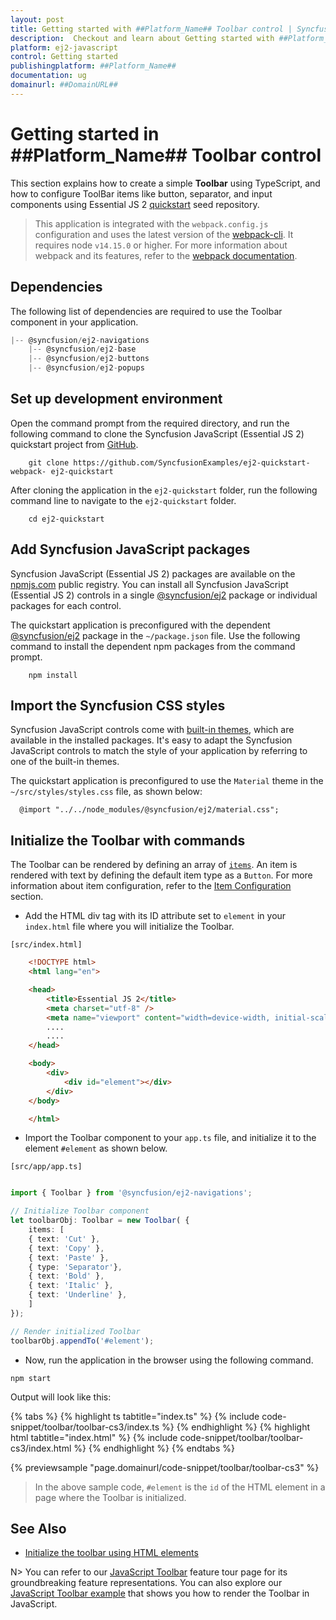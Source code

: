 ```yaml
---
layout: post
title: Getting started with ##Platform_Name## Toolbar control | Syncfusion
description:  Checkout and learn about Getting started with ##Platform_Name## Toolbar control of Syncfusion Essential JS 2 and more details.
platform: ej2-javascript
control: Getting started 
publishingplatform: ##Platform_Name##
documentation: ug
domainurl: ##DomainURL##
---
```


# Getting started in ##Platform_Name## Toolbar control

This section explains how to create a simple **Toolbar** using TypeScript, and how to configure ToolBar items like button, separator, and input components using Essential JS 2 [quickstart](https://github.com/SyncfusionExamples/ej2-quickstart-webpack-) seed repository.

> This application is integrated with the `webpack.config.js` configuration and uses the latest version of the [webpack-cli](https://webpack.js.org/api/cli/#commands). It requires node `v14.15.0` or higher. For more information about webpack and its features, refer to the [webpack documentation](https://webpack.js.org/guides/getting-started/).

## Dependencies

The following list of dependencies are required to use the Toolbar component in your application.

```js
|-- @syncfusion/ej2-navigations
    |-- @syncfusion/ej2-base
    |-- @syncfusion/ej2-buttons
    |-- @syncfusion/ej2-popups
```

## Set up development environment

Open the command prompt from the required directory, and run the following command to clone the Syncfusion JavaScript (Essential JS 2) quickstart project from [GitHub](https://github.com/SyncfusionExamples/ej2-quickstart-webpack-).

```
    git clone https://github.com/SyncfusionExamples/ej2-quickstart-webpack- ej2-quickstart
```

After cloning the application in the `ej2-quickstart` folder, run the following command line to navigate to the `ej2-quickstart` folder.

```
    cd ej2-quickstart
```

## Add Syncfusion JavaScript packages

Syncfusion JavaScript (Essential JS 2) packages are available on the [npmjs.com](https://www.npmjs.com/~syncfusionorg) public registry. You can install all Syncfusion JavaScript (Essential JS 2) controls in a single [@syncfusion/ej2](https://www.npmjs.com/package/@syncfusion/ej2) package or individual packages for each control.

The quickstart application is preconfigured with the dependent [@syncfusion/ej2](https://www.npmjs.com/package/@syncfusion/ej2) package in the `~/package.json` file. Use the following command to install the dependent npm packages from the command prompt.

```
    npm install
```

## Import the Syncfusion CSS styles

Syncfusion JavaScript controls come with [built-in themes](https://ej2.syncfusion.com/documentation/appearance/theme/), which are available in the installed packages. It's easy to adapt the Syncfusion JavaScript controls to match the style of your application by referring to one of the built-in themes.

The quickstart application is preconfigured to use the `Material` theme in the `~/src/styles/styles.css` file, as shown below: 

```
  @import "../../node_modules/@syncfusion/ej2/material.css";
```

## Initialize the Toolbar with commands

The Toolbar can be rendered by defining an array of [`items`](https://ej2.syncfusion.com/documentation/api/toolbar/#items). An item is rendered with text by defining the default item type as a `Button`. For more information about item configuration, refer to the [Item Configuration](./item-configuration) section.

* Add the HTML div tag with its ID attribute set to `element` in your `index.html` file where you will initialize the Toolbar.

`[src/index.html]`

```html
    <!DOCTYPE html>
    <html lang="en">

    <head>
        <title>Essential JS 2</title>
        <meta charset="utf-8" />
        <meta name="viewport" content="width=device-width, initial-scale=1.0, user-scalable=no" />
        ....
        ....
    </head>

    <body>
        <div>
            <div id="element"></div>
        </div>
    </body>

    </html>
```

* Import the Toolbar component to your `app.ts` file, and initialize it to the element `#element` as shown below.

`[src/app/app.ts]`

```ts

import { Toolbar } from '@syncfusion/ej2-navigations';

// Initialize Toolbar component
let toolbarObj: Toolbar = new Toolbar( {
    items: [
    { text: 'Cut' },
    { text: 'Copy' },
    { text: 'Paste' },
    { type: 'Separator'},
    { text: 'Bold' },
    { text: 'Italic' },
    { text: 'Underline' },
    ]
});

// Render initialized Toolbar
toolbarObj.appendTo('#element');

```

* Now, run the application in the browser using the following command.

```
npm start
```

Output will look like this:

{% tabs %}
{% highlight ts tabtitle="index.ts" %}
{% include code-snippet/toolbar/toolbar-cs3/index.ts %}
{% endhighlight %}
{% highlight html tabtitle="index.html" %}
{% include code-snippet/toolbar/toolbar-cs3/index.html %}
{% endhighlight %}
{% endtabs %}
          
{% previewsample "page.domainurl/code-snippet/toolbar/toolbar-cs3" %}

> In the above sample code, `#element` is the `id` of the HTML element in a page where the Toolbar is initialized.

## See Also

* [Initialize the toolbar using HTML elements](../toolbar/template-configuration)

N> You can refer to our [JavaScript Toolbar](https://www.syncfusion.com/javascript-ui-controls/js-toolbar) feature tour page for its groundbreaking feature representations. You can also explore our [JavaScript Toolbar example](https://ej2.syncfusion.com/demos/#/fabric/toolbar/default.html) that shows you how to render the Toolbar in JavaScript.
